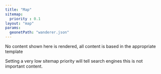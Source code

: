 ```yaml
---
title: "Map"
sitemap:
  priority : 0.1
layout: "map"
params:
  geonetPath: "wanderer.json"
---
```


No content shown here is rendered, all content is based in the appropriate template

Setting a very low sitemap priority will tell search engines this is not important content.
